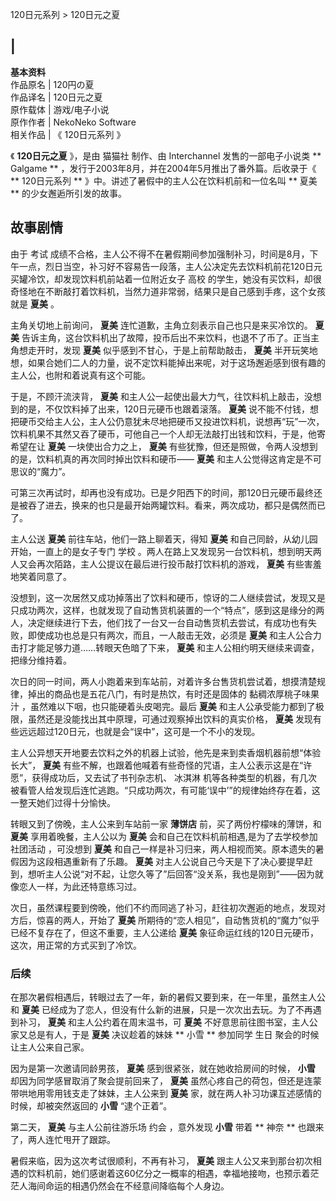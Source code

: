 120日元系列  > 120日元之夏

|  
---  
**基本资料**  
作品原名  |  120円の夏   
作品译名  |  120日元之夏   
原作载体  |  游戏/电子小说   
原作作者  |  NekoNeko Software   
相关作品  |  《  120日元系列  》   
  
《 **120日元之夏** 》，是由  猫猫社  制作、由  Interchannel  发售的一部电子小说类 ** Galgame  **
，发行于2003年8月，并在2004年5月推出了番外篇。后收录于《 ** 120日元系列  ** 》中。讲述了暑假中的主人公在饮料机前和一位名叫 ** 夏美
** 的少女邂逅所引发的故事。

##  故事剧情

由于  考试
成绩不合格，主人公不得不在暑假期间参加强制补习，时间是8月，下午一点，烈日当空，补习好不容易告一段落，主人公决定先去饮料机前花120日元买罐冷饮，却发现饮料机前站着一位附近女子
高校  的学生，她没有买饮料，却很奇怪地在不断敲打着饮料机，当然力道非常弱，结果只是自己感到手疼，这个女孩就是 **夏美** 。

主角关切地上前询问， **夏美** 连忙道歉，主角立刻表示自己也只是来买冷饮的。 **夏美**
告诉主角，这台饮料机出了故障，投币后出不来饮料，也退不了币了。正当主角想走开时，发现 **夏美** 似乎感到不甘心，于是上前帮助敲击， **夏美**
半开玩笑地想，如果合她们二人的力量，说不定饮料能掉出来呢，对于这场邂逅感到很有趣的主人公，也附和着说真有这个可能。

于是，不顾汗流浃背， **夏美** 和主人公一起使出最大力气，往饮料机上敲击，没想到的是，不仅饮料掉了出来，120日元硬币也跟着滚落。 **夏美**
说不能不付钱，想把硬币交给主人公，主人公仍意犹未尽地把硬币又投进饮料机，说想再“玩”一次，饮料机果不其然又吞了硬币，可他自己一个人却无法敲打出钱和饮料，于是，他寄希望在让
**夏美** 一块使出合力之上， **夏美** 有些犹豫，但还是照做，令两人没想到的是，饮料机真的再次同时掉出饮料和硬币—— **夏美**
和主人公觉得这肯定是不可思议的“魔力”。

可第三次再试时，却再也没有成功。已是夕阳西下的时间，那120日元硬币最终还是被吞了进去，换来的也只是最开始两罐饮料。看来，两次成功，都只是偶然而已了。

主人公送 **夏美** 前往车站，他们一路上聊着天，得知 **夏美** 和自己同龄，从幼儿园开始，一直上的是女子专门  学校
。两人在路上又发现另一台饮料机，想到明天两人又会再次陌路，主人公提议在最后进行投币敲打饮料机的游戏， **夏美** 有些害羞地笑着同意了。

没想到，这一次居然又成功掉落出了饮料和硬币，惊讶的二人继续尝试，发现又是只成功两次，这样，也就发现了自动售货机装置的一个“特点”，感到这是缘分的两人，决定继续进行下去，他们找了一台又一台自动售货机去尝试，有成功也有失败，即使成功也总是只有两次，而且，一人敲击无效，必须是
**夏美** 和主人公合力击打才能足够力道……转眼天色暗了下来， **夏美** 和主人公相约明天继续来调查，把缘分维持着。

次日的同一时间，两人小跑着来到车站前，对着许多台售货机尝试着，想摸清楚规律，掉出的商品也是五花八门，有时是热饮，有时还是固体的  黏稠浓厚桃子味果汁
，虽然难以下咽，也只能硬着头皮喝完。最后 **夏美** 和主人公承受能力都到了极限，虽然还是没能找出其中原理，可通过观察掉出饮料的真实价格， **夏美**
发现有些远远超过120日元，也就是会“误中”，这可是一个不小的发现。

主人公异想天开地要去饮料之外的机器上试验，他先是来到卖香烟机器前想“体验长大”， **夏美**
有些不解，也跟着他喊着有些奇怪的咒语，主人公表示这是在“许愿”，获得成功后，又去试了书刊杂志机、  冰淇淋
机等各种类型的机器，有几次被看管人给发现后连忙逃跑。“只成功两次，有可能‘误中’”的规律始终存在着，这一整天她们过得十分愉快。

转眼又到了傍晚，主人公来到车站前一家 **薄饼店** 前，买了两份柠檬味的薄饼，和 **夏美** 享用着晚餐，主人公以为 **夏美**
会和自己在饮料机前相遇,是为了去学校参加  社团活动  ，可没想到 **夏美**
和自己一样是补习归来，两人相视而笑。原本遗失的暑假因为这段相遇重新有了乐趣。 **夏美**
对主人公说自己今天是下了决心要提早赶到，想听主人公说“对不起，让您久等了”后回答“没关系，我也是刚到”——因为就像恋人一样，为此还特意练习过。

次日，虽然课程要到傍晚，他们不约而同逃了补习，赶往初次邂逅的地点，发现对方后，惊喜的两人，开始了 **夏美**
所期待的“恋人相见”，自动售货机的“魔力”似乎已经不复存在了，但这不重要，主人公递给 **夏美**
象征命运红线的120日元硬币，这次，用正常的方式买到了冷饮。

###  后续

在那次暑假相遇后，转眼过去了一年，新的暑假又要到来，在一年里，虽然主人公和 **夏美**
已经成为了恋人，但没有什么新的进展，只是一次次出去玩。为了不再遇到补习， **夏美** 和主人公约着在周末温书，可 **夏美**
不好意思前往图书室，主人公家又总是有人，于是 **夏美** 决议趁着的妹妹 ** 小雪  ** 参加同学  生日  聚会的时候让主人公来自己家。

因为是第一次邀请同龄男孩， **夏美** 感到很紧张，就在她收拾房间的时候， **小雪** 却因为同学感冒取消了聚会提前回来了， **夏美**
虽然心疼自己的荷包，但还是连蒙带哄地用零用钱支走了妹妹，主人公来到 **夏美** 家，就在两人补习功课互述感情的时候，却被突然返回的 **小雪**
“逮个正着”。

第二天， **夏美** 与主人公前往游乐场  约会  ，意外发现 **小雪** 带着 ** 神奈  ** 也跟来了，两人连忙甩开了跟踪。

暑假来临，因为这次考试很顺利，不再有补习， **夏美**
跟主人公又来到那台初次相遇的饮料机前，她们感谢着这60亿分之一概率的相遇，幸福地接吻，也预示着茫茫人海间命运的相遇仍然会在不经意间降临每个人身边。

  

